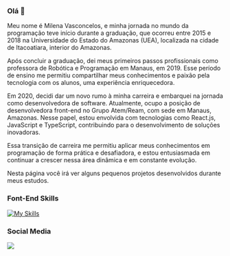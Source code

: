 ### Olá 👋
Meu nome é Milena Vasconcelos, e minha jornada no mundo da programação teve início durante a graduação, que ocorreu entre 2015 e 2018 na Universidade do Estado do Amazonas (UEA), localizada na cidade de Itacoatiara, interior do Amazonas.

Após concluir a graduação, dei meus primeiros passos profissionais como professora de Robótica e Programação em Manaus, em 2019. Esse período de ensino me permitiu compartilhar meus conhecimentos e paixão pela tecnologia com os alunos, uma experiência enriquecedora.

Em 2020, decidi dar um novo rumo à minha carreira e embarquei na jornada como desenvolvedora de software. Atualmente, ocupo a posição de desenvolvedora front-end no Grupo Atem/Ream, com sede em Manaus, Amazonas. Nesse papel, estou envolvida com tecnologias como React.js, JavaScript e TypeScript, contribuindo para o desenvolvimento de soluções inovadoras.

Essa transição de carreira me permitiu aplicar meus conhecimentos em programação de forma prática e desafiadora, e estou entusiasmada em continuar a crescer nessa área dinâmica e em constante evolução.

Nesta página você irá ver alguns pequenos projetos desenvolvidos durante meus estudos.

### Font-End Skills

[![My Skills](https://skillicons.dev/icons?i=js,ts,react,html,css)](https://skillicons.dev)


### Social Media 

<div> 
  <a href="https://www.linkedin.com/in/milena-vasconcelos-342445125" target="_blank"><img src="https://img.shields.io/badge/-LinkedIn-%230077B5?style=for-the-badge&logo=linkedin&logoColor=white" target="_blank"></a>  
</div>
